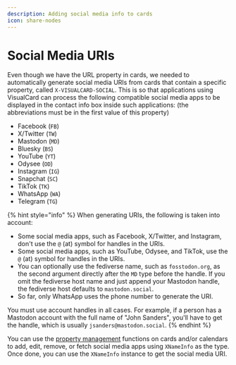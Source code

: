 ```yaml
---
description: Adding social media info to cards
icon: share-nodes
---
```


# Social Media URIs

Even though we have the URL property in cards, we needed to automatically generate social media URIs from cards that contain a specific property, called `X-VISUALCARD-SOCIAL`. This is so that applications using VisualCard can process the following compatible social media apps to be displayed in the contact info box inside such applications: (the abbreviations must be in the first value of this property)

* Facebook (`FB`)
* X/Twitter (`TW`)
* Mastodon (`MD`)
* Bluesky (`BS`)
* YouTube (`YT`)
* Odysee (`OD`)
* Instagram (`IG`)
* Snapchat (`SC`)
* TikTok (`TK`)
* WhatsApp (`WA`)
* Telegram (`TG`)

{% hint style="info" %}
When generating URIs, the following is taken into account:

* Some social media apps, such as Facebook, X/Twitter, and Instagram, don't use the `@` (at) symbol for handles in the URIs.
* Some social media apps, such as YouTube, Odysee, and TikTok, use the `@` (at) symbol for handles in the URIs.
* You can optionally use the fediverse name, such as `fosstodon.org`, as the second argument directly after the `MD` type before the handle. If you omit the fediverse host name and just append your Mastodon handle, the fediverse host defaults to `mastodon.social`.
* So far, only WhatsApp uses the phone number to generate the URI.

You must use account handles in all cases. For example, if a person has a Mastodon account with the full name of "John Sanders", you'll have to get the handle, which is usually `jsanders@mastodon.social`.
{% endhint %}

You can use the [property management](../how-to-use/property-management.md) functions on cards and/or calendars to add, edit, remove, or fetch social media apps using `XNameInfo` as the type. Once done, you can use the `XNameInfo` instance to get the social media URI.
